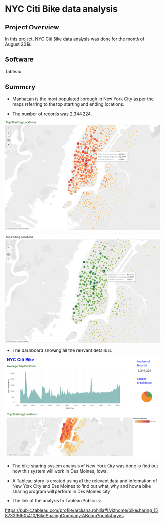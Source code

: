 # NYC Citi Bike data analysis

## Project Overview
In this project, NYC Citi Bike data analysis was done for the month of August 2019.

## Software

Tableau

## Summary 

- Manhattan is the most populated borough in New York City as per the maps referring to the top starting and ending locations.

- The number of records was 2,344,224.

![alt text](images/top_starting.png)


![alt text](images/top_ending.png)


- The dashboard showing all the relevant details is:

![alt text](images/dashboard1.png)


- The bike sharing system analysis of New York City was done to find out how this system will work in Des Moines, Iowa.

- A Tableau story is created using all the relevant data and information of New York City and Des Moines to find out what, why and how a bike sharing program will perform in Des  Moines city.

- The link of the analysis to Tableau Public is: 

https://public.tableau.com/profile/archana.rohilla#!/vizhome/bikesharing_15873336607410/BikeSharingCompany-ABoom?publish=yes